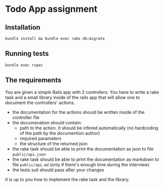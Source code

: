 # Todo App assignment

## Installation

`bundle install && bundle exec rake db:migrate`

## Running tests

`bundle exec rspec`

## The requirements

You are given a simple Rails app with 2 controllers. You have to write a rake task and a small library inside of the rails app that will allow one to document the controllers' actions.
* the documentation for the actions should be written inside of the controller file
* the documenation should contain:
  * path to the action. It should be infered automatically (no hardcoding of the path by the documention author)
  * required paramaters
  * the structure of the returned json
* the rake task should be able to print the documentation as json to file `public/api.json`
* the rake task should be able to print the documentation as markdown to file `public/api.md` (only if there's enough time during the interview)
* the tests suit should pass after your changes

It is up to you how to implement the rake task and the library.
